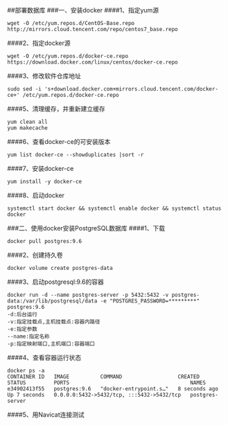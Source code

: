 ##部署数据库
###一、安装docker
####1、指定yum源
```shell script
wget -O /etc/yum.repos.d/CentOS-Base.repo http://mirrors.cloud.tencent.com/repo/centos7_base.repo
```
####2、指定docker源
```shell script
wget -O /etc/yum.repos.d/docker-ce.repo https://download.docker.com/linux/centos/docker-ce.repo
```
####3、修改软件仓库地址
```shell script
sudo sed -i 's+download.docker.com+mirrors.cloud.tencent.com/docker-ce+' /etc/yum.repos.d/docker-ce.repo
```
####5、清理缓存，并重新建立缓存
```shell script
yum clean all
yum makecache
```
####6、查看docker-ce的可安装版本
```shell script
yum list docker-ce --showduplicates |sort -r
```
####7、安装docker-ce
```shell script
yum install -y docker-ce
```
####8、启动docker
```shell script
systemctl start docker && systemctl enable docker && systemctl status docker
```
###二、使用docker安装PostgreSQL数据库
####1、下载
```shell script
docker pull postgres:9.6
```
####2、创建持久卷
```shell script
docker volume create postgres-data
```
####3、启动postgresql:9.6的容器
```shell script
docker run -d --name postgres-server -p 5432:5432 -v postgres-data:/var/lib/postgresql/data -e "POSTGRES_PASSWORD=*********" postgres:9.6
-d:后台运行
-v:指定挂载点,主机挂载点:容器内路径
-e:指定参数
--name:指定名称
-p:指定映射端口,主机端口:容器端口
```

####4、查看容器运行状态
```shell script
docker ps -a 
CONTAINER ID   IMAGE          COMMAND                  CREATED         STATUS         PORTS                                       NAMES
e34902413f55   postgres:9.6   "docker-entrypoint.s…"   8 seconds ago   Up 7 seconds   0.0.0.0:5432->5432/tcp, :::5432->5432/tcp   postgres-server
```
####5、用Navicat连接测试

